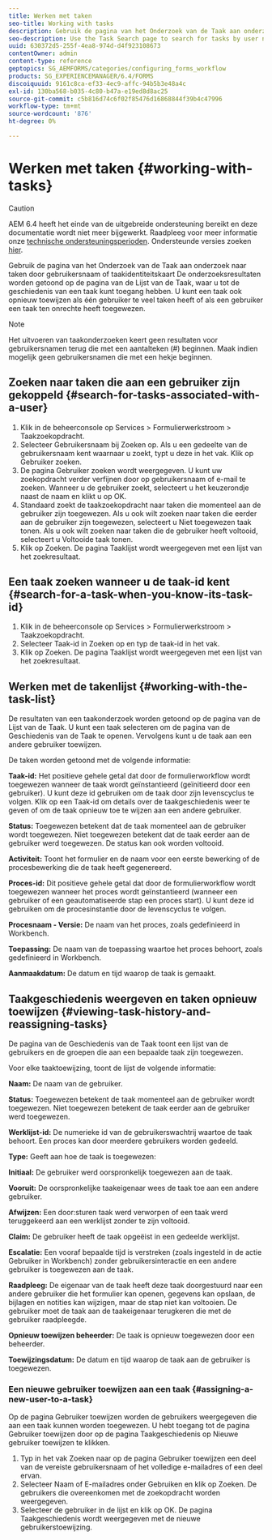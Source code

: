 ```yaml
---
title: Werken met taken
seo-title: Working with tasks
description: Gebruik de pagina van het Onderzoek van de Taak aan onderzoek naar taken door gebruikersnaam of taakidentiteitskaart Meer weten over het werken met taken?
seo-description: Use the Task Search page to search for tasks by user name or task ID. Learn more about working with tasks.
uuid: 630372d5-255f-4ea8-974d-d4f923108673
contentOwner: admin
content-type: reference
geptopics: SG_AEMFORMS/categories/configuring_forms_workflow
products: SG_EXPERIENCEMANAGER/6.4/FORMS
discoiquuid: 9161c8ca-ef33-4ec9-affc-94b5b3e48a4c
exl-id: 130ba568-b035-4c80-b47a-e19ed8d8ac25
source-git-commit: c5b816d74c6f02f85476d16868844f39b4c47996
workflow-type: tm+mt
source-wordcount: '876'
ht-degree: 0%

---
```


# Werken met taken {#working-with-tasks}

>[!CAUTION]
>
>AEM 6.4 heeft het einde van de uitgebreide ondersteuning bereikt en deze documentatie wordt niet meer bijgewerkt. Raadpleeg voor meer informatie onze [technische ondersteuningsperioden](https://helpx.adobe.com/support/programs/eol-matrix.html). Ondersteunde versies zoeken [hier](https://experienceleague.adobe.com/docs/).

Gebruik de pagina van het Onderzoek van de Taak aan onderzoek naar taken door gebruikersnaam of taakidentiteitskaart De onderzoeksresultaten worden getoond op de pagina van de Lijst van de Taak, waar u tot de geschiedenis van een taak kunt toegang hebben. U kunt een taak ook opnieuw toewijzen als één gebruiker te veel taken heeft of als een gebruiker een taak ten onrechte heeft toegewezen.

>[!NOTE]
>
>Het uitvoeren van taakonderzoeken keert geen resultaten voor gebruikersnamen terug die met een aantalteken (#) beginnen. Maak indien mogelijk geen gebruikersnamen die met een hekje beginnen.

## Zoeken naar taken die aan een gebruiker zijn gekoppeld {#search-for-tasks-associated-with-a-user}

1. Klik in de beheerconsole op Services > Formulierwerkstroom > Taakzoekopdracht.
1. Selecteer Gebruikersnaam bij Zoeken op. Als u een gedeelte van de gebruikersnaam kent waarnaar u zoekt, typt u deze in het vak. Klik op Gebruiker zoeken.
1. De pagina Gebruiker zoeken wordt weergegeven. U kunt uw zoekopdracht verder verfijnen door op gebruikersnaam of e-mail te zoeken. Wanneer u de gebruiker zoekt, selecteert u het keuzerondje naast de naam en klikt u op OK.
1. Standaard zoekt de taakzoekopdracht naar taken die momenteel aan de gebruiker zijn toegewezen. Als u ook wilt zoeken naar taken die eerder aan de gebruiker zijn toegewezen, selecteert u Niet toegewezen taak tonen. Als u ook wilt zoeken naar taken die de gebruiker heeft voltooid, selecteert u Voltooide taak tonen.
1. Klik op Zoeken. De pagina Taaklijst wordt weergegeven met een lijst van het zoekresultaat.

## Een taak zoeken wanneer u de taak-id kent {#search-for-a-task-when-you-know-its-task-id}

1. Klik in de beheerconsole op Services > Formulierwerkstroom > Taakzoekopdracht.
1. Selecteer Taak-id in Zoeken op en typ de taak-id in het vak.
1. Klik op Zoeken. De pagina Taaklijst wordt weergegeven met een lijst van het zoekresultaat.

## Werken met de takenlijst {#working-with-the-task-list}

De resultaten van een taakonderzoek worden getoond op de pagina van de Lijst van de Taak. U kunt een taak selecteren om de pagina van de Geschiedenis van de Taak te openen. Vervolgens kunt u de taak aan een andere gebruiker toewijzen.

De taken worden getoond met de volgende informatie:

**Taak-id:** Het positieve gehele getal dat door de formulierworkflow wordt toegewezen wanneer de taak wordt geïnstantieerd (geïnitieerd door een gebruiker). U kunt deze id gebruiken om de taak door zijn levenscyclus te volgen. Klik op een Taak-id om details over de taakgeschiedenis weer te geven of om de taak opnieuw toe te wijzen aan een andere gebruiker.

**Status:** Toegewezen betekent dat de taak momenteel aan de gebruiker wordt toegewezen. Niet toegewezen betekent dat de taak eerder aan de gebruiker werd toegewezen. De status kan ook worden voltooid.

**Activiteit:** Toont het formulier en de naam voor een eerste bewerking of de procesbewerking die de taak heeft gegenereerd.

**Proces-id:** Dit positieve gehele getal dat door de formulierworkflow wordt toegewezen wanneer het proces wordt geïnstantieerd (wanneer een gebruiker of een geautomatiseerde stap een proces start). U kunt deze id gebruiken om de procesinstantie door de levenscyclus te volgen.

**Procesnaam - Versie:** De naam van het proces, zoals gedefinieerd in Workbench.

**Toepassing:** De naam van de toepassing waartoe het proces behoort, zoals gedefinieerd in Workbench.

**Aanmaakdatum:** De datum en tijd waarop de taak is gemaakt.

## Taakgeschiedenis weergeven en taken opnieuw toewijzen {#viewing-task-history-and-reassigning-tasks}

De pagina van de Geschiedenis van de Taak toont een lijst van de gebruikers en de groepen die aan een bepaalde taak zijn toegewezen.

Voor elke taaktoewijzing, toont de lijst de volgende informatie:

**Naam:** De naam van de gebruiker.

**Status:** Toegewezen betekent de taak momenteel aan de gebruiker wordt toegewezen. Niet toegewezen betekent de taak eerder aan de gebruiker werd toegewezen.

**Werklijst-id:** De numerieke id van de gebruikerswachtrij waartoe de taak behoort. Een proces kan door meerdere gebruikers worden gedeeld.

**Type:** Geeft aan hoe de taak is toegewezen:

**Initiaal:** De gebruiker werd oorspronkelijk toegewezen aan de taak.

**Vooruit:** De oorspronkelijke taakeigenaar wees de taak toe aan een andere gebruiker.

**Afwijzen:** Een door:sturen taak werd verworpen of een taak werd teruggekeerd aan een werklijst zonder te zijn voltooid.

**Claim:** De gebruiker heeft de taak opgeëist in een gedeelde werklijst.

**Escalatie:** Een vooraf bepaalde tijd is verstreken (zoals ingesteld in de actie Gebruiker in Workbench) zonder gebruikersinteractie en een andere gebruiker is toegewezen aan de taak.

**Raadpleeg:** De eigenaar van de taak heeft deze taak doorgestuurd naar een andere gebruiker die het formulier kan openen, gegevens kan opslaan, de bijlagen en notities kan wijzigen, maar de stap niet kan voltooien. De gebruiker moet de taak aan de taakeigenaar terugkeren die met de gebruiker raadpleegde.

**Opnieuw toewijzen beheerder:** De taak is opnieuw toegewezen door een beheerder.

**Toewijzingsdatum:** De datum en tijd waarop de taak aan de gebruiker is toegewezen.

### Een nieuwe gebruiker toewijzen aan een taak {#assigning-a-new-user-to-a-task}

Op de pagina Gebruiker toewijzen worden de gebruikers weergegeven die aan een taak kunnen worden toegewezen. U hebt toegang tot de pagina Gebruiker toewijzen door op de pagina Taakgeschiedenis op Nieuwe gebruiker toewijzen te klikken.

1. Typ in het vak Zoeken naar op de pagina Gebruiker toewijzen een deel van de vereiste gebruikersnaam of het volledige e-mailadres of een deel ervan.
1. Selecteer Naam of E-mailadres onder Gebruiken en klik op Zoeken. De gebruikers die overeenkomen met de zoekopdracht worden weergegeven.
1. Selecteer de gebruiker in de lijst en klik op OK. De pagina Taakgeschiedenis wordt weergegeven met de nieuwe gebruikerstoewijzing.
